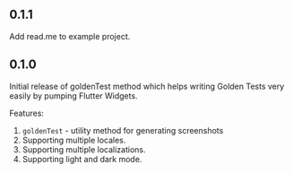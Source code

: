 ## 0.1.1
Add read.me to example project.

## 0.1.0

Initial release of goldenTest method which helps writing Golden Tests very easily by pumping Flutter Widgets.

Features:
1. `goldenTest` - utility method for generating screenshots
2. Supporting multiple locales.
3. Supporting multiple localizations.
4. Supporting light and dark mode.
